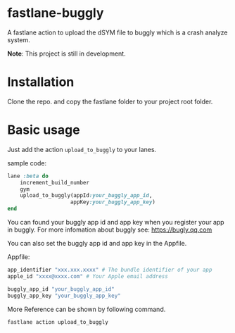 # fastlane-buggly
A fastlane action to upload the dSYM file to buggly which is a crash analyze system.

**Note**: This project is still in development.

# Installation

Clone the repo. and copy the fastlane folder to your project root folder.

# Basic usage

Just add the action `upload_to_buggly` to your lanes.

sample code:

```ruby 
lane :beta do
	increment_build_number 
	gym
	upload_to_buggly(appId:your_buggly_app_id,
					appKey:your_buggly_app_key)
end
```

You can found your buggly app id and app key when you register your app in buggly. For more infomation about buggly see: https://bugly.qq.com
 
You can also set the buggly app id and app key in the Appfile.

Appfile:

```ruby
app_identifier "xxx.xxx.xxxx" # The bundle identifier of your app
apple_id "xxxx@xxxx.com" # Your Apple email address

buggly_app_id "your_buggly_app_id"
buggly_app_key "your_buggly_app_key"
```
 
More Reference can be shown by following command.

```shell
fastlane action upload_to_buggly
```
